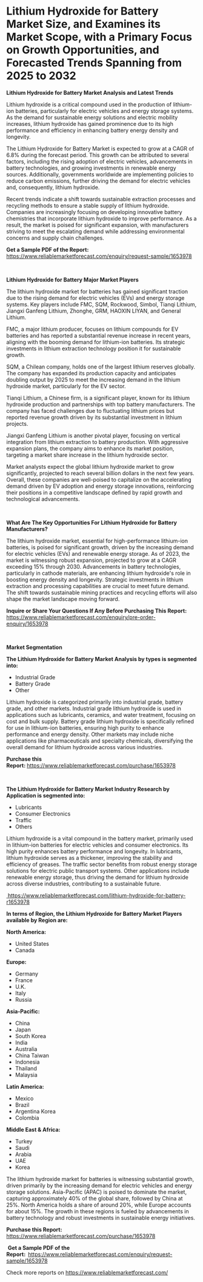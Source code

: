 <p><h1>Lithium Hydroxide for Battery Market Size, and Examines its Market Scope, with a Primary Focus on Growth Opportunities, and Forecasted Trends Spanning from 2025 to 2032</h1></p><p><strong>Lithium Hydroxide for Battery Market Analysis and Latest Trends</strong></p>
<p><p>Lithium hydroxide is a critical compound used in the production of lithium-ion batteries, particularly for electric vehicles and energy storage systems. As the demand for sustainable energy solutions and electric mobility increases, lithium hydroxide has gained prominence due to its high performance and efficiency in enhancing battery energy density and longevity.</p><p>The Lithium Hydroxide for Battery Market is expected to grow at a CAGR of 6.8% during the forecast period. This growth can be attributed to several factors, including the rising adoption of electric vehicles, advancements in battery technologies, and growing investments in renewable energy sources. Additionally, governments worldwide are implementing policies to reduce carbon emissions, further driving the demand for electric vehicles and, consequently, lithium hydroxide.</p><p>Recent trends indicate a shift towards sustainable extraction processes and recycling methods to ensure a stable supply of lithium hydroxide. Companies are increasingly focusing on developing innovative battery chemistries that incorporate lithium hydroxide to improve performance. As a result, the market is poised for significant expansion, with manufacturers striving to meet the escalating demand while addressing environmental concerns and supply chain challenges.</p></p>
<p><strong>Get a Sample PDF of the Report:&nbsp;</strong> <a href="https://www.reliablemarketforecast.com/enquiry/request-sample/1653978?utm_campaign=2717&utm_medium=2&utm_source=Github&utm_content=ia&utm_term=08032025&utm_id=lithium-hydroxide-for-battery">https://www.reliablemarketforecast.com/enquiry/request-sample/1653978</a></p>
<p>&nbsp;</p>
<p><strong>Lithium Hydroxide for Battery Major Market Players</strong></p>
<p><p>The lithium hydroxide market for batteries has gained significant traction due to the rising demand for electric vehicles (EVs) and energy storage systems. Key players include FMC, SQM, Rockwood, Simbol, Tianqi Lithium, Jiangxi Ganfeng Lithium, Zhonghe, GRM, HAOXIN LIYAN, and General Lithium.</p><p>FMC, a major lithium producer, focuses on lithium compounds for EV batteries and has reported a substantial revenue increase in recent years, aligning with the booming demand for lithium-ion batteries. Its strategic investments in lithium extraction technology position it for sustainable growth.</p><p>SQM, a Chilean company, holds one of the largest lithium reserves globally. The company has expanded its production capacity and anticipates doubling output by 2025 to meet the increasing demand in the lithium hydroxide market, particularly for the EV sector.</p><p>Tianqi Lithium, a Chinese firm, is a significant player, known for its lithium hydroxide production and partnerships with top battery manufacturers. The company has faced challenges due to fluctuating lithium prices but reported revenue growth driven by its substantial investment in lithium projects.</p><p>Jiangxi Ganfeng Lithium is another pivotal player, focusing on vertical integration from lithium extraction to battery production. With aggressive expansion plans, the company aims to enhance its market position, targeting a market share increase in the lithium hydroxide sector.</p><p>Market analysts expect the global lithium hydroxide market to grow significantly, projected to reach several billion dollars in the next few years. Overall, these companies are well-poised to capitalize on the accelerating demand driven by EV adoption and energy storage innovations, reinforcing their positions in a competitive landscape defined by rapid growth and technological advancements.</p></p>
<p>&nbsp;</p>
<p><strong>What Are The Key Opportunities For Lithium Hydroxide for Battery Manufacturers?</strong></p>
<p><p>The lithium hydroxide market, essential for high-performance lithium-ion batteries, is poised for significant growth, driven by the increasing demand for electric vehicles (EVs) and renewable energy storage. As of 2023, the market is witnessing robust expansion, projected to grow at a CAGR exceeding 15% through 2030. Advancements in battery technologies, particularly in cathode materials, are enhancing lithium hydroxide's role in boosting energy density and longevity. Strategic investments in lithium extraction and processing capabilities are crucial to meet future demand. The shift towards sustainable mining practices and recycling efforts will also shape the market landscape moving forward.</p></p>
<p><strong>Inquire or Share Your Questions If Any Before Purchasing This Report:</strong> <a href="https://www.reliablemarketforecast.com/enquiry/pre-order-enquiry/1653978?utm_campaign=2717&utm_medium=2&utm_source=Github&utm_content=ia&utm_term=08032025&utm_id=lithium-hydroxide-for-battery">https://www.reliablemarketforecast.com/enquiry/pre-order-enquiry/1653978</a></p>
<p>&nbsp;</p>
<p><strong>Market Segmentation</strong></p>
<p><strong>The Lithium Hydroxide for Battery Market Analysis by types is segmented into:</strong></p>
<p><ul><li>Industrial Grade</li><li>Battery Grade</li><li>Other</li></ul></p>
<p><p>Lithium hydroxide is categorized primarily into industrial grade, battery grade, and other markets. Industrial grade lithium hydroxide is used in applications such as lubricants, ceramics, and water treatment, focusing on cost and bulk supply. Battery grade lithium hydroxide is specifically refined for use in lithium-ion batteries, ensuring high purity to enhance performance and energy density. Other markets may include niche applications like pharmaceuticals and specialty chemicals, diversifying the overall demand for lithium hydroxide across various industries.</p></p>
<p><strong>Purchase this Report:&nbsp;</strong><a href="https://www.reliablemarketforecast.com/purchase/1653978?utm_campaign=2717&utm_medium=2&utm_source=Github&utm_content=ia&utm_term=08032025&utm_id=lithium-hydroxide-for-battery">https://www.reliablemarketforecast.com/purchase/1653978</a></p>
<p>&nbsp;</p>
<p><strong>The Lithium Hydroxide for Battery Market Industry Research by Application is segmented into:</strong></p>
<p><ul><li>Lubricants</li><li>Consumer Electronics</li><li>Traffic</li><li>Others</li></ul></p>
<p><p>Lithium hydroxide is a vital compound in the battery market, primarily used in lithium-ion batteries for electric vehicles and consumer electronics. Its high purity enhances battery performance and longevity. In lubricants, lithium hydroxide serves as a thickener, improving the stability and efficiency of greases. The traffic sector benefits from robust energy storage solutions for electric public transport systems. Other applications include renewable energy storage, thus driving the demand for lithium hydroxide across diverse industries, contributing to a sustainable future.</p></p>
<p><a href="https://www.reliablemarketforecast.com/lithium-hydroxide-for-battery-r1653978?utm_campaign=2717&utm_medium=2&utm_source=Github&utm_content=ia&utm_term=08032025&utm_id=lithium-hydroxide-for-battery">&nbsp;https://www.reliablemarketforecast.com/lithium-hydroxide-for-battery-r1653978</a></p>
<p><strong>In terms of Region, the Lithium Hydroxide for Battery Market Players available by Region are:</strong></p>
<p>
    <p> <strong> North America: </strong>
        <ul>
            <li>United States</li>
            <li>Canada</li>
        </ul>
        </p> 
    <p> <strong> Europe: </strong>
        <ul>
            <li>Germany</li>
            <li>France</li>
            <li>U.K.</li>
            <li>Italy</li>
            <li>Russia</li>
        </ul>
        </p> 
    <p> <strong> Asia-Pacific: </strong>
        <ul>
            <li>China</li>
            <li>Japan</li>
            <li>South Korea</li>
            <li>India</li>
            <li>Australia</li>
            <li>China Taiwan</li>
            <li>Indonesia</li>
            <li>Thailand</li>
            <li>Malaysia</li>
        </ul>
        </p> 
    <p> <strong> Latin America: </strong>
        <ul>
            <li>Mexico</li>
            <li>Brazil</li>
            <li>Argentina Korea</li>
            <li>Colombia</li>
        </ul>
        </p> 
    <p> <strong> Middle East & Africa: </strong>
        <ul>
            <li>Turkey</li>
            <li>Saudi</li>
            <li>Arabia</li>
            <li>UAE</li>
            <li>Korea</li>
        </ul>
    </p>
    </p>
<p><p>The lithium hydroxide market for batteries is witnessing substantial growth, driven primarily by the increasing demand for electric vehicles and energy storage solutions. Asia-Pacific (APAC) is poised to dominate the market, capturing approximately 40% of the global share, followed by China at 25%. North America holds a share of around 20%, while Europe accounts for about 15%. The growth in these regions is fueled by advancements in battery technology and robust investments in sustainable energy initiatives.</p></p>
<p><strong>Purchase this Report: </strong><a href="https://www.reliablemarketforecast.com/purchase/1653978?utm_campaign=2717&utm_medium=2&utm_source=Github&utm_content=ia&utm_term=08032025&utm_id=lithium-hydroxide-for-battery">https://www.reliablemarketforecast.com/purchase/1653978</a></p>
<p>&nbsp;<strong>Get a Sample PDF of the Report:&nbsp;&nbsp;</strong><a href="https://www.reliablemarketforecast.com/enquiry/request-sample/1653978?utm_campaign=2717&utm_medium=2&utm_source=Github&utm_content=ia&utm_term=08032025&utm_id=lithium-hydroxide-for-battery">https://www.reliablemarketforecast.com/enquiry/request-sample/1653978</a></p>
<p><strong></strong></p>
<p>Check more reports on <a href="https://www.reliablemarketforecast.com/?utm_campaign=2717&utm_medium=2&utm_source=Github&utm_content=ia&utm_term=08032025&utm_id=lithium-hydroxide-for-battery">https://www.reliablemarketforecast.com/</a></p>